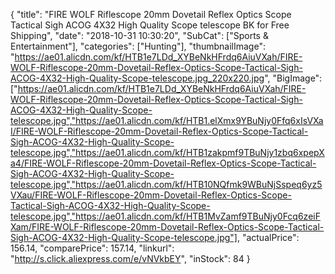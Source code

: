 {
	"title": "FIRE WOLF Riflescope 20mm Dovetail Reflex Optics Scope Tactical Sigh ACOG 4X32 High Quality Scope telescope BK for Free Shipping",
	"date": "2018-10-31 10:30:20",
	"SubCat": ["Sports & Entertainment"],
	"categories": ["Hunting"],
	"thumbnailImage": "https://ae01.alicdn.com/kf/HTB1e7LDd_XYBeNkHFrdq6AiuVXah/FIRE-WOLF-Riflescope-20mm-Dovetail-Reflex-Optics-Scope-Tactical-Sigh-ACOG-4X32-High-Quality-Scope-telescope.jpg_220x220.jpg",
	"BigImage": ["https://ae01.alicdn.com/kf/HTB1e7LDd_XYBeNkHFrdq6AiuVXah/FIRE-WOLF-Riflescope-20mm-Dovetail-Reflex-Optics-Scope-Tactical-Sigh-ACOG-4X32-High-Quality-Scope-telescope.jpg","https://ae01.alicdn.com/kf/HTB1.elXmx9YBuNjy0Ffq6xIsVXaI/FIRE-WOLF-Riflescope-20mm-Dovetail-Reflex-Optics-Scope-Tactical-Sigh-ACOG-4X32-High-Quality-Scope-telescope.jpg","https://ae01.alicdn.com/kf/HTB1zakpmf9TBuNjy1zbq6xpepXa4/FIRE-WOLF-Riflescope-20mm-Dovetail-Reflex-Optics-Scope-Tactical-Sigh-ACOG-4X32-High-Quality-Scope-telescope.jpg","https://ae01.alicdn.com/kf/HTB10NQfmk9WBuNjSspeq6yz5VXau/FIRE-WOLF-Riflescope-20mm-Dovetail-Reflex-Optics-Scope-Tactical-Sigh-ACOG-4X32-High-Quality-Scope-telescope.jpg","https://ae01.alicdn.com/kf/HTB1MvZamf9TBuNjy0Fcq6zeiFXam/FIRE-WOLF-Riflescope-20mm-Dovetail-Reflex-Optics-Scope-Tactical-Sigh-ACOG-4X32-High-Quality-Scope-telescope.jpg"],
	"actualPrice": 156.14,
	"comparePrice": 157.14,
	"linkurl": "http://s.click.aliexpress.com/e/vNVkbEY",
	"inStock": 84
}
